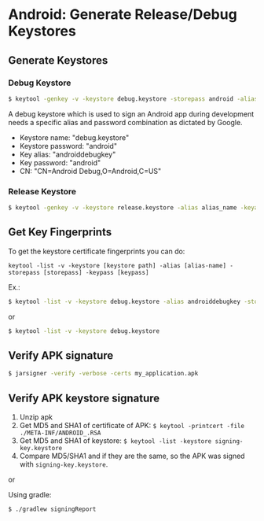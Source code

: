 # Android: Generate Release/Debug Keystores

## Generate Keystores

### Debug Keystore

```bash
$ keytool -genkey -v -keystore debug.keystore -storepass android -alias androiddebugkey -keypass android -keyalg RSA -keysize 2048 -validity 10000 -dname "C=US, O=Android, CN=Android Debug"
```

A debug keystore which is used to sign an Android app during development needs a specific alias and password combination as dictated by Google.

- Keystore name: "debug.keystore"
- Keystore password: "android"
- Key alias: "androiddebugkey"
- Key password: "android"
- CN: "CN=Android Debug,O=Android,C=US"

### Release Keystore

```bash
$ keytool -genkey -v -keystore release.keystore -alias alias_name -keyalg RSA -keysize 2048 -validity 10000
```

## Get Key Fingerprints

To get the keystore certificate fingerprints you can do:

```
keytool -list -v -keystore [keystore path] -alias [alias-name] -storepass [storepass] -keypass [keypass] 
```

Ex.:

```bash
$ keytool -list -v -keystore debug.keystore -alias androiddebugkey -storepass android -keypass android 
```

or 

```bash
$ keytool -list -v -keystore debug.keystore
```

## Verify APK signature

```bash
$ jarsigner -verify -verbose -certs my_application.apk
```

## Verify APK keystore signature

1. Unzip apk
2. Get MD5 and SHA1 of certificate of APK: `$ keytool -printcert -file ./META-INF/ANDROID_.RSA`
3. Get MD5 and SHA1 of keystore: `$ keytool -list -keystore signing-key.keystore`
4. Compare MD5/SHA1 and if they are the same, so the APK was signed with `signing-key.keystore`.

or

Using gradle:

`$ ./gradlew signingReport`